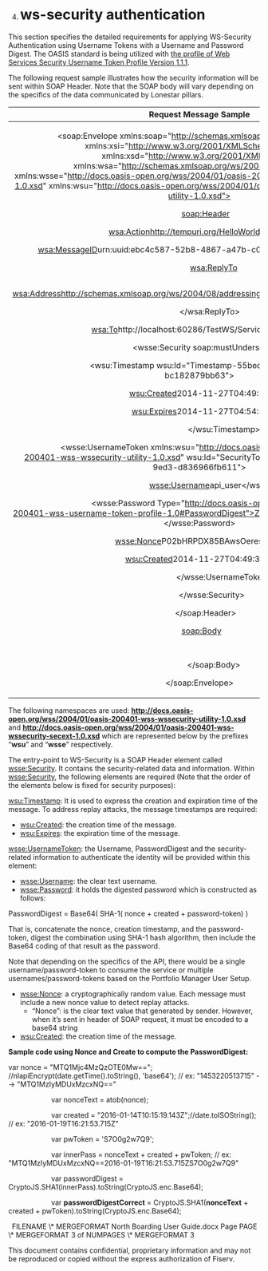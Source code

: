 ﻿
4. # **ws-security authentication**
This section specifies the detailed requirements for applying WS-Security Authentication using Username Tokens with a Username and Password Digest. The OASIS standard is being utilized with [the profile of Web Services Security Username Token Profile Version 1.1.1](http://docs.oasis-open.org/wss-m/wss/v1.1.1/os/wss-UsernameTokenProfile-v1.1.1-os.html).

The following request sample illustrates how the security information will be sent within SOAP Header. Note that the SOAP body will vary depending on the specifics of the data communicated by Lonestar pillars.

|Request Message Sample|
| :-: |
|<p><?xml version="1.0" encoding="utf-8"?></p><p><soap:Envelope xmlns:soap="http://schemas.xmlsoap.org/soap/envelope/" xmlns:xsi="http://www.w3.org/2001/XMLSchema-instance" xmlns:xsd="http://www.w3.org/2001/XMLSchema" xmlns:wsa="http://schemas.xmlsoap.org/ws/2004/08/addressing" xmlns:wsse="http://docs.oasis-open.org/wss/2004/01/oasis-200401-wss-wssecurity-secext-1.0.xsd" xmlns:wsu="http://docs.oasis-open.org/wss/2004/01/oasis-200401-wss-wssecurity-utility-1.0.xsd"></p><p>`	`<soap:Header></p><p>`		`<wsa:Action>http://tempuri.org/HelloWorld</wsa:Action></p><p>`		`<wsa:MessageID>urn:uuid:ebc4c587-52b8-4867-a47b-c0ddc750fc10</wsa:MessageID></p><p>`		`<wsa:ReplyTo></p><p>`			`<wsa:Address>http://schemas.xmlsoap.org/ws/2004/08/addressing/role/anonymous</wsa:Address></p><p>`		`</wsa:ReplyTo></p><p>`		`<wsa:To>http://localhost:60286/TestWS/Service.asmx</wsa:To></p><p>`		`<wsse:Security soap:mustUnderstand="1"></p><p>`			`<wsu:Timestamp wsu:Id="Timestamp-55bec23e-030a-461b-9474-bc182879bb63"></p><p>`				`<wsu:Created>2014-11-27T04:49:32Z</wsu:Created></p><p>`				`<wsu:Expires>2014-11-27T04:54:32Z</wsu:Expires></p><p>`			`</wsu:Timestamp></p><p>`			`<wsse:UsernameToken xmlns:wsu="http://docs.oasis-open.org/wss/2004/01/oasis-200401-wss-wssecurity-utility-1.0.xsd" wsu:Id="SecurityToken-95440d2c-3046-4aab-9ed3-d836966fb611"></p><p>`				`<wsse:Username>api\_user</wsse:Username></p><p>`				`<wsse:Password Type="http://docs.oasis-open.org/wss/2004/01/oasis-200401-wss-username-token-profile-1.0#PasswordDigest">Z9DtKSZJ1N4hfi0blPNd6wNxIx4=</wsse:Password></p><p>`				`<wsse:Nonce>P02bHRPDX85BAwsOeresGw==</wsse:Nonce></p><p>`				`<wsu:Created>2014-11-27T04:49:32Z</wsu:Created></p><p>`			`</wsse:UsernameToken></p><p>`		`</wsse:Security></p><p>`	`</soap:Header></p><p>`	`<soap:Body></p><p>`		`<!-- SOAP Body Data -->	</p><p>`       `</soap:Body></p><p></soap:Envelope></p><p></p>|

The following namespaces are used: **http://docs.oasis-open.org/wss/2004/01/oasis-200401-wss-wssecurity-utility-1.0.xsd** and **http://docs.oasis-open.org/wss/2004/01/oasis-200401-wss-wssecurity-secext-1.0.xsd** which are represented below by the prefixes “**wsu**” and “**wsse**” respectively.

The entry-point to WS-Security is a SOAP Header element called <wsse:Security>. It contains the security-related data and information. Within <wsse:Security>, the following elements are required (Note that the order of the elements below is fixed for security purposes):

<wsu:Timestamp>: It is used to express the creation and expiration time of the message. To address replay attacks, the message timestamps are required:

- <wsu:Created>: the creation time of the message.
- <wsu:Expires>: the expiration time of the message.

<wsse:UsernameToken>: the Username, PasswordDigest and the security-related information to authenticate the identity will be provided within this element:

- <wsse:Username>: the clear text username. 
- <wsse:Password>: it holds the digested password which is constructed as follows:

PasswordDigest = Base64( SHA-1( nonce + created + password-token) )

That is, concatenate the nonce, creation timestamp, and the password-token, digest the combination using SHA-1 hash algorithm, then include the Base64 coding of that result as the password.

Note that depending on the specifics of the API, there would be a single username/password-token to consume the service or multiple usernames/password-tokens based on the Portfolio Manager User Setup.

- <wsse:Nonce>: a cryptographically random value. Each message must include a new nonce value to detect replay attacks.
  - “Nonce”: is the clear text value that generated by sender. However, when it’s sent in header of SOAP request, it must be encoded to a base64 string
- <wsu:Created>: the creation time of the message.

**Sample code using Nonce and Create to compute the PasswordDigest:**

var nonce = "MTQ1Mjc4MzQzOTE0Mw=="; //nlapiEncrypt(date.getTime().toString(), 'base64'); // ex: "1453220513715" --> "MTQ1MzIyMDUxMzcxNQ=="

`            `var nonceText = atob(nonce);

`            `var created = "2016-01-14T10:15:19.143Z";//date.toISOString(); // ex: "2016-01-19T16:21:53.715Z"

`            `var pwToken = 'S7O0g2w7Q9';

`            `var innerPass = nonceText + created + pwToken; // ex: "MTQ1MzIyMDUxMzcxNQ==2016-01-19T16:21:53.715ZS7O0g2w7Q9"

`            `var passwordDigest = CryptoJS.SHA1(innerPass).toString(CryptoJS.enc.Base64);

`            `var **passwordDigestCorrect** = CryptoJS.SHA1(**nonceText** + created + pwToken).toString(CryptoJS.enc.Base64);


` `FILENAME   \\* MERGEFORMAT North Boarding User Guide.docx		Page  PAGE   \\* MERGEFORMAT 3 of  NUMPAGES   \\* MERGEFORMAT 3

This document contains confidential, proprietary information and may not be reproduced or copied without the express authorization of Fiserv. 
